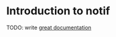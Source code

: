# Introduction to notif

TODO: write [great documentation](http://jacobian.org/writing/what-to-write/)
